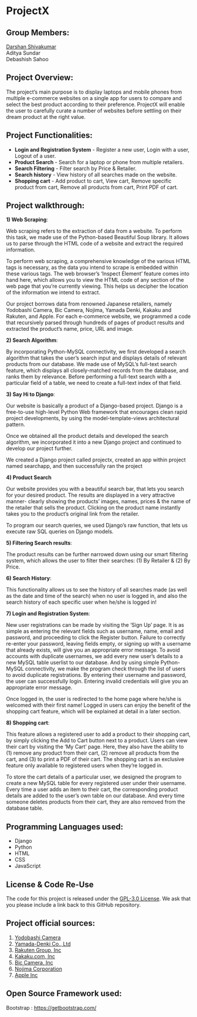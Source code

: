 # ProjectX

## Group Members: 
[Darshan Shivakumar](https://www.linkedin.com/in/darshan-shivakumar-32289919b/)<br>
Aditya Sundar<br>
Debashish Sahoo<br>

## Project Overview:

The project’s main purpose is to display laptops and mobile phones from multiple e-commerce websites on a single app for users to compare and select the best product according to their preference. ProjectX will enable the user to carefully curate a number of websites before settling on their dream product at the right value.

## Project Functionalities:

* **Login and Registration System** - Register a new user, Login with a user, Logout of a user.
* **Product Search** - Search for a laptop or phone from multiple retailers.
* **Search Filtering** - Filter search by Price & Retailer.
* **Search history** - View history of all searches made on the website.
* **Shopping cart** - Add product to cart, View cart, Remove specific product from cart, Remove all products from cart, Print PDF of cart.

## Project walkthrough:

**1) Web Scraping**: 


Web scraping refers to the extraction of data from a website. To perform this task, we made use of the Python-based Beautiful Soup library. It allows us to parse through the HTML code of a website and extract the required information. 

To perform web scraping, a comprehensive knowledge of the various HTML tags is necessary, as the data you intend to scrape is embedded within these various tags. The web browser’s ‘Inspect Element’ feature comes into hand here, which allows you to view the HTML code of any section of the web page that you’re currently viewing. This helps us decipher the location of the information we intend to extract.

Our project borrows data from renowned Japanese retailers, namely Yodobashi Camera, Bic Camera, Nojima, Yamada Denki, Kakaku and Rakuten, and Apple. For each e-commerce website, we programmed a code that recursively parsed through hundreds of pages of product results and extracted the product’s name, price, URL and image.

**2) Search Algorithm**:

By incorporating Python-MySQL connectivity, we first developed a search algorithm that takes the user’s search input and displays details of relevant products from our database. We made use of MySQL’s full-text search feature, which displays all closely-matched records from the database, and ranks them by relevance. Before performing a full-text search with a particular field of a table, we need to create a full-text index of that field.

**3) Say Hi to Django**:

Our website is basically a product of a Django-based project. Django is a free-to-use high-level Python Web framework that encourages clean rapid project developments, by using the model-template-views architectural pattern.

Once we obtained all the product details and developed the search algorithm, we incorporated it into a new Django project and continued to develop our project further.

We created a Django project called projectx, created an app within project named searchapp, and then successfully ran the project

**4) Product Search**

Our website provides you with a beautiful search bar, that lets you search for your desired product. The results are displayed in a very attractive manner- clearly showing the products’ images, names, prices & the name of the retailer that sells the product. Clicking on the product name instantly takes you to the product’s original link from the retailer.

To program our search queries, we used Django’s raw function, that lets us execute raw SQL queries on Django models.

**5) Filtering Search results**:

The product results can be further narrowed down using our smart filtering system, which allows the user to filter their searches: (1) By Retailer & (2) By Price.

**6) Search History**:

This functionality allows us to see the history of all searches made (as well as the date and time of the search) when no user is logged in, and also the search history of each specific user when he/she is logged in!

**7) Login and Registration System**:

New user registrations can be made by visiting the ‘Sign Up’ page. It is as simple as entering the relevant fields such as username, name, email and password, and proceeding to click the Register button. Failure to correctly re-enter your password, leaving fields empty, or signing up with a username that already exists, will give you an appropriate error message. To avoid accounts with duplicate usernames, we add every new user’s details to a new MySQL table userlist to our database. And by using simple Python-MySQL connectivity, we make the program check through the list of users to avoid duplicate registrations. By entering their username and password, the user can successfully login. Entering invalid credentials will give you an appropriate error message.

Once logged in, the user is redirected to the home page where he/she is welcomed with their first name! Logged in users can enjoy the benefit of the shopping cart feature, which will be explained at detail in a later section.

**8) Shopping cart**:

This feature allows a registered user to add a product to their shopping cart, by simply clicking the Add to Cart button next to a product. Users can view their cart by visiting the ‘My Cart’ page. Here, they also have the ability to (1) remove any product from their cart, (2) remove all products from the cart, and (3) to print a PDF of their cart. The shopping cart is an exclusive feature only  available to registered users when they’re logged in. 

To store the cart details of a particular user, we designed the program to create a new MySQL table for every registered user under their username. Every time a user adds an item to their cart, the corresponding product details are added to the user’s own table on our database. And every time someone deletes products from their cart, they are also removed from the database table.

## Programming Languages used:

- Django  
- Python   	   
- HTML    
- CSS     
- JavaScript  

## License & Code Re-Use
The code for this project is released under the [GPL-3.0 License](./LICENSE). We ask that you please include a link back to this GitHub repository.

## Project official sources:

1) [Yodobashi Camera](https://www.yodobashi.com/)<br>
2) [Yamada-Denki Co., Ltd](https://www.yamada-denkiweb.com/)<br>
3) [Rakuten Group, Inc](https://www.rakuten.co.jp/)<br>
4) [Kakaku.com, Inc](https://kakaku.com/)<br>
5) [Bic Camera, Inc](https://www.biccamera.com/bc/main/)<br>
6) [Nojima Corporation](https://www.nojima.co.jp/)<br>
7) [Apple Inc](https://www.apple.com/jp/shop)

## Open Source Framework used:

Bootstrap : https://getbootstrap.com/




